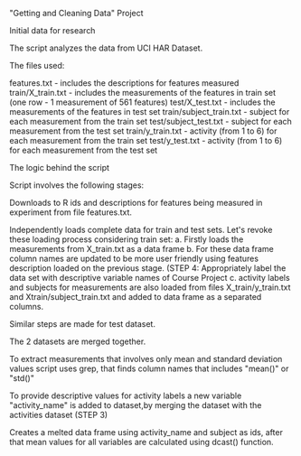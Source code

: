 "Getting and Cleaning Data" Project

Initial data for research

The script analyzes the data from UCI HAR Dataset.

The files used:

features.txt - includes the descriptions for features measured
train/X_train.txt - includes the measurements of the features in train set (one row - 1 measurement of 561 features)
test/X_test.txt - includes the measurements of the features in test set
train/subject_train.txt - subject for each measurement from the train set
test/subject_test.txt - subject for each measurement from the test set
train/y_train.txt - activity (from 1 to 6) for each measurement from the train set
test/y_test.txt - activity (from 1 to 6) for each measurement from the test set


The logic behind the script

Script involves the following stages:

Downloads to R ids and descriptions for features being measured in experiment from file features.txt.

Independently loads complete data for train and test sets. Let's revoke these loading process considering train set:
a. Firstly loads the measurements from X_train.txt as a data frame
b. For these data frame column names are updated to be more user friendly using features description loaded on the previous stage. (STEP 4: Appropriately label the data set with descriptive variable names of Course Project
c. activity labels and subjects for measurements are also loaded from files X_train/y_train.txt and Xtrain/subject_train.txt and added to data frame as a separated columns.

Similar steps are made for test dataset.

The 2 datasets are merged together.

To extract measurements that involves only mean and standard deviation values script uses grep, that finds column names that includes "mean()" or "std()" 


To provide descriptive values for activity labels a new variable "activity_name" is added to dataset,by merging the dataset with the activities dataset (STEP 3)

Creates a melted data frame using activity_name and subject as ids, after that mean values for all variables are calculated using dcast() function.